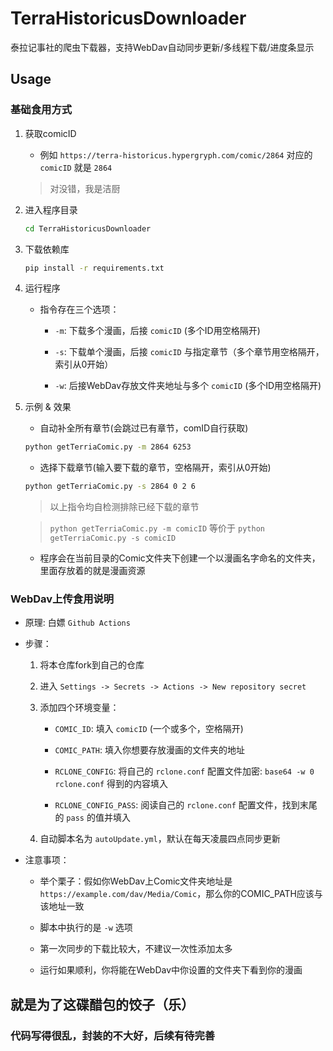 # TerraHistoricusDownloader

泰拉记事社的爬虫下载器，支持WebDav自动同步更新/多线程下载/进度条显示

## Usage

### 基础食用方式

1. 获取comicID

    - 例如 `https://terra-historicus.hypergryph.com/comic/2864` 对应的 `comicID` 就是 `2864`

    > 对没错，我是洁厨

2. 进入程序目录 

    ```bash
    cd TerraHistoricusDownloader
    ``` 

3. 下载依赖库

    ```bash
    pip install -r requirements.txt
    ```

4. 运行程序

    - 指令存在三个选项：

        - `-m`: 下载多个漫画，后接 `comicID` (多个ID用空格隔开)
    
        - `-s`: 下载单个漫画，后接 `comicID` 与指定章节（多个章节用空格隔开，索引从0开始）

        - `-w`: 后接WebDav存放文件夹地址与多个 `comicID` (多个ID用空格隔开)

5. 示例 & 效果

    - 自动补全所有章节(会跳过已有章节，comID自行获取)

    ```bash
    python getTerriaComic.py -m 2864 6253
    ```

    - 选择下载章节(输入要下载的章节，空格隔开，索引从0开始)

    ```bash
    python getTerriaComic.py -s 2864 0 2 6
    ```

    > 以上指令均自检测排除已经下载的章节

    > `python getTerriaComic.py -m comicID` 等价于 `python getTerriaComic.py -s comicID`

    - 程序会在当前目录的Comic文件夹下创建一个以漫画名字命名的文件夹，里面存放着的就是漫画资源

### WebDav上传食用说明

- 原理: 白嫖 `Github Actions`

- 步骤：

    1. 将本仓库fork到自己的仓库

    2. 进入 `Settings -> Secrets -> Actions -> New repository secret`

    3. 添加四个环境变量：

        - `COMIC_ID`: 填入 `comicID` (一个或多个，空格隔开)

        - `COMIC_PATH`: 填入你想要存放漫画的文件夹的地址

        - `RCLONE_CONFIG`: 将自己的 `rclone.conf` 配置文件加密: `base64 -w 0 rclone.conf` 得到的内容填入

        - `RCLONE_CONFIG_PASS`: 阅读自己的 `rclone.conf` 配置文件，找到末尾的 `pass` 的值并填入

    4. 自动脚本名为 `autoUpdate.yml`，默认在每天凌晨四点同步更新

- 注意事项：

    - 举个栗子：假如你WebDav上Comic文件夹地址是 `https://example.com/dav/Media/Comic`，那么你的COMIC_PATH应该与该地址一致

    - 脚本中执行的是 `-w` 选项

    - 第一次同步的下载比较大，不建议一次性添加太多

    - 运行如果顺利，你将能在WebDav中你设置的文件夹下看到你的漫画

## 就是为了这碟醋包的饺子（乐）

### 代码写得很乱，封装的不大好，后续有待完善